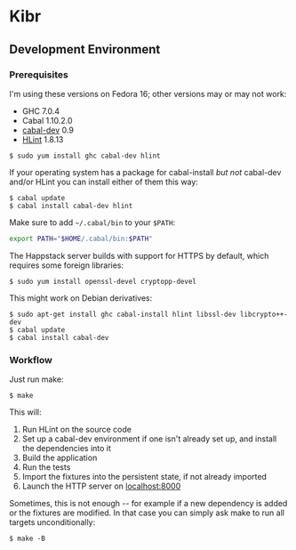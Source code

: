 Kibr
====

Development Environment
-----------------------

### Prerequisites

I'm using these versions on Fedora 16; other versions may or may not work:

* GHC 7.0.4
* Cabal 1.10.2.0
* [cabal-dev](http://hackage.haskell.org/package/cabal-dev) 0.9
* [HLint](http://community.haskell.org/~ndm/hlint/) 1.8.13

```console
$ sudo yum install ghc cabal-dev hlint
```

If your operating system has a package for cabal-install *but not*
cabal-dev and/or HLint you can install either of them this way:

```console
$ cabal update
$ cabal install cabal-dev hlint
```

Make sure to add `~/.cabal/bin` to your `$PATH`:

```bash
export PATH="$HOME/.cabal/bin:$PATH"
```

The Happstack server builds with support for HTTPS by default, which
requires some foreign libraries:

```console
$ sudo yum install openssl-devel cryptopp-devel
```

This might work on Debian derivatives:

```console
$ sudo apt-get install ghc cabal-install hlint libssl-dev libcrypto++-dev
$ cabal update
$ cabal install cabal-dev
```

### Workflow

Just run make:

```console
$ make
```

This will:

1. Run HLint on the source code
2. Set up a cabal-dev environment if one isn't already set up, and install
   the dependencies into it
3. Build the application
4. Run the tests
5. Import the fixtures into the persistent state, if not already imported
6. Launch the HTTP server on [localhost:8000](http://localhost:8000/)

Sometimes, this is not enough -- for example if a new dependency is added
or the fixtures are modified.  In that case you can simply ask make to run
all targets unconditionally:

```console
$ make -B
```
